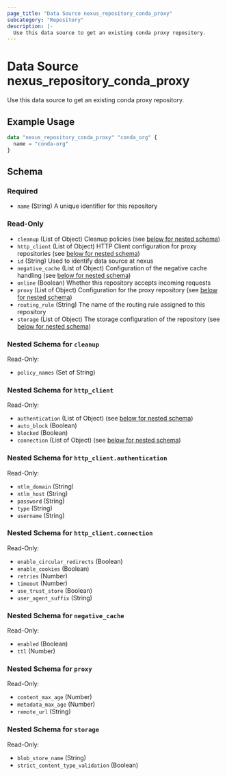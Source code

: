 ```yaml
---
page_title: "Data Source nexus_repository_conda_proxy"
subcategory: "Repository"
description: |-
  Use this data source to get an existing conda proxy repository.
---
```

# Data Source nexus_repository_conda_proxy
Use this data source to get an existing conda proxy repository.
## Example Usage
```terraform
data "nexus_repository_conda_proxy" "conda_org" {
  name = "conda-org"
}
```
<!-- schema generated by tfplugindocs -->
## Schema

### Required

- `name` (String) A unique identifier for this repository

### Read-Only

- `cleanup` (List of Object) Cleanup policies (see [below for nested schema](#nestedatt--cleanup))
- `http_client` (List of Object) HTTP Client configuration for proxy repositories (see [below for nested schema](#nestedatt--http_client))
- `id` (String) Used to identify data source at nexus
- `negative_cache` (List of Object) Configuration of the negative cache handling (see [below for nested schema](#nestedatt--negative_cache))
- `online` (Boolean) Whether this repository accepts incoming requests
- `proxy` (List of Object) Configuration for the proxy repository (see [below for nested schema](#nestedatt--proxy))
- `routing_rule` (String) The name of the routing rule assigned to this repository
- `storage` (List of Object) The storage configuration of the repository (see [below for nested schema](#nestedatt--storage))

<a id="nestedatt--cleanup"></a>
### Nested Schema for `cleanup`

Read-Only:

- `policy_names` (Set of String)


<a id="nestedatt--http_client"></a>
### Nested Schema for `http_client`

Read-Only:

- `authentication` (List of Object) (see [below for nested schema](#nestedobjatt--http_client--authentication))
- `auto_block` (Boolean)
- `blocked` (Boolean)
- `connection` (List of Object) (see [below for nested schema](#nestedobjatt--http_client--connection))

<a id="nestedobjatt--http_client--authentication"></a>
### Nested Schema for `http_client.authentication`

Read-Only:

- `ntlm_domain` (String)
- `ntlm_host` (String)
- `password` (String)
- `type` (String)
- `username` (String)


<a id="nestedobjatt--http_client--connection"></a>
### Nested Schema for `http_client.connection`

Read-Only:

- `enable_circular_redirects` (Boolean)
- `enable_cookies` (Boolean)
- `retries` (Number)
- `timeout` (Number)
- `use_trust_store` (Boolean)
- `user_agent_suffix` (String)



<a id="nestedatt--negative_cache"></a>
### Nested Schema for `negative_cache`

Read-Only:

- `enabled` (Boolean)
- `ttl` (Number)


<a id="nestedatt--proxy"></a>
### Nested Schema for `proxy`

Read-Only:

- `content_max_age` (Number)
- `metadata_max_age` (Number)
- `remote_url` (String)


<a id="nestedatt--storage"></a>
### Nested Schema for `storage`

Read-Only:

- `blob_store_name` (String)
- `strict_content_type_validation` (Boolean)
